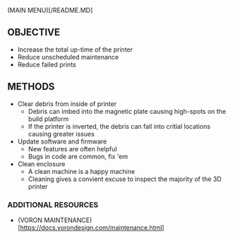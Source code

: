 (MAIN MENU)[/README.MD]

## OBJECTIVE
 - Increase the total up-time of the printer
 - Reduce unscheduled maintenance
 - Reduce failed prints

## METHODS
- Clear debris from inside of printer
  - Debris can imbed into the magnetic plate causing high-spots on the build platform
  - If the printer is inverted, the debris can fall into critial locations causing greater issues
- Update software and firmware
  - New features are often helpful
  - Bugs in code are common, fix 'em
- Clean enclosure
  - A clean machine is a happy machine
  - Cleaning gives a convient excuse to inspect the majority of the 3D printer

### ADDITIONAL RESOURCES
- (VORON MAINTENANCE)[https://docs.vorondesign.com/maintenance.html]
